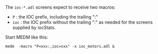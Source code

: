 
The `ioc-*.adl` screens expect to receive two macros:

* `P` : the IOC prefix, including the trailing ":"
* `ioc` : the IOC prefix without the trailing ":"
  as needed for the screens supplied by iocStats.

Start MEDM like this:

```
medm  -macro "P=xxx:,ioc=xxx" -x ioc_motors.adl &
```
